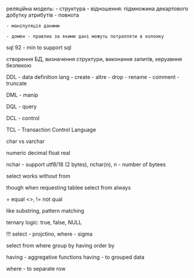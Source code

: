 
реляційна модель:
    - структура
        - відношення: підмножина декартового добутку атрибутів
    - повнота 

    - маніпуляція даними

    - домен - правлиа за якими дані можуть потрапляти в колонку

sql 92 - min to support sql

створення БД, визначення структури, виконання запитів, керуавння безпекою

DDL - data definition lang
    - create
    - altre
    - drop
    - rename
    - comment
    - truncate

DML - manip

DQL - query

DCL - control

TCL - Transaction Control Language


char vs varchar

numeric decimal float real

nchar - support utf8/18 (2 bytes), nchar(n), n - number of bytees

select works without from

though when requesting tablee select from always

= equal
<>, != not qual

like substring, pattern matching

ternary logic: true, false, NULL

!!! select - projctino, where - sigma

select from where group by having order by

having - aggregative functions
having - to grouped data

where - to separate row


